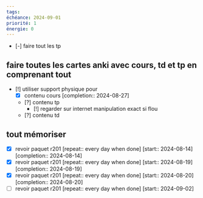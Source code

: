 ```yaml
---
tags:
échéance: 2024-09-01
priorité: 1
énergie: 0
---
```

- [-] faire tout les tp
## faire toutes les cartes anki avec cours, td et tp en comprenant tout
- [!] utiliser support physique pour
	- [x] contenu cours  [completion:: 2024-08-27]
	- [?] contenu tp
		- [!] regarder sur internet manipulation exact si flou
	- [?] contenu td
## tout mémoriser 
- [X] revoir paquet r201  [repeat:: every day when done]  [start:: 2024-08-14]  [completion:: 2024-08-14]
- [X] revoir paquet r201  [repeat:: every day when done]  [start:: 2024-08-19]  [completion:: 2024-08-19]
- [X] revoir paquet r201  [repeat:: every day when done]  [start:: 2024-08-20]  [completion:: 2024-08-20]
- [ ] revoir paquet r201  [repeat:: every day when done]  [start:: 2024-09-02]